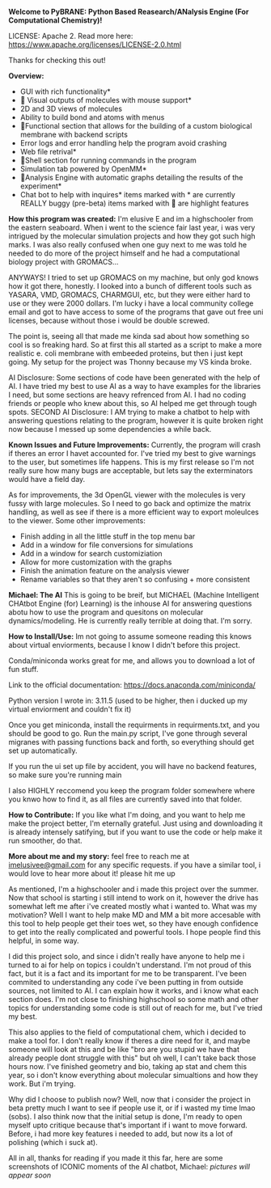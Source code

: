 **Welcome to PyBRANE: Python Based Reasearch/ANalysis Engine (For Computational Chemistry)!**

LICENSE: Apache 2. Read more here: https://www.apache.org/licenses/LICENSE-2.0.html

Thanks for checking this out!

**Overview:**
  - GUI with rich functionality*
  - 🌟 Visual outputs of molecules with mouse support*
  - 2D and 3D views of molecules
  - Ability to build bond and atoms with menus
  - 🌟Functional section that allows for the building of a custom biological membrane with backend scripts
  - Error logs and error handling help the program avoid crashing
  - Web file retrival*
  - 🌟Shell section for running commands in the program
  - Simulation tab powered by OpenMM*
  - 🌟Analysis Engine with automatic graphs detailing the results of the experiment*
  - Chat bot to help with inquires*
items marked with * are currently REALLY buggy (pre-beta)
items marked with 🌟 are highlight features

**How this program was created:**
I'm elusive E and im a highschooler from the eastern seaboard. When i went to the science fair last year, i was very intrigued by the molecular simulation projects and how they got such high marks. I was also really confused when one guy next to me was told he needed to do more of the project himself and he had a computational biology project with GROMACS...

ANYWAYS! I tried to set up GROMACS on my machine, but only god knows how it got there, honestly. I looked into a bunch of different tools such as YASARA, VMD, GROMACS, CHARMGUI, etc, but they were either hard to use or they were 2000 dollars. I'm lucky i have a local community college email and got to have access to some of the programs that gave out free uni licenses, because without those i would be double screwed.

The point is, seeing all that made me kinda sad about how something so cool is so freaking hard. So at first this all started as a script to make a more realistic e. coli membrane with embeeded proteins, but then i just kept going. My setup for the project was Thonny because my VS kinda broke. 


AI Disclosure: Some sections of code have been generated with the help of AI. I have tried my best to use AI as a way to have examples for the libraries I need, but some sections are heavy refrenced from AI. I had no coding friends or people who knew about this, so AI helped me get through tough spots.
SECOND AI Disclosure: I AM trying to make a chatbot to help with answering questions relating to the program, however it is quite broken right now because I messed up some dependencies a while back. 

**Known Issues and Future Improvements:**
Currently, the program will crash if theres an error I havet accounted for. I've tried my best to give warnings to the user, but sometimes life happens. This is my first release so I'm not really sure how many bugs are acceptable, but lets say the exterminators would have a field day.

As for improvements, the 3d OpenGL viewer with the molecules is very fussy with large molecules. So I need to go back and optimize the matrix handling, as well as see if there is a more efficient way to export moleulces to the viewer.
Some other improvements:
  - Finish adding in all the little stuff in the top menu bar
  - Add in a window for file conversions for simulations
  - Add in a window for search customiziation
  - Allow for more customization with the graphs
  - Finish the animation feature on the analysis viewer
  - Rename variables so that they aren't so confusing + more consistent

**Michael: The AI**
This is going to be breif, but MICHAEL (Machine Intelligent CHAtbot Engine (for) Learning) is the inhouse AI for answering questions abotu how to use the program and quesitons on molecular dynamics/modeling. He is currently really terrible at doing that. I'm sorry.

**How to Install/Use:**
Im not going to assume someone reading this knows about virtual enviorments, because I know I didn't before this project.

Conda/miniconda works great for me, and allows you to download a lot of fun stuff. 

Link to the official documentation: https://docs.anaconda.com/miniconda/

Python version I wrote in: 3.11.5 (used to be higher, then i ducked up my virtual enviorment and couldn't fix it)

Once you get miniconda, install the requirments in requirments.txt, and you should be good to go. Run the main.py script, I've gone through several migranes with passing functions back and forth, so everything should get set up automatically.

If you run the ui set up file by accident, you will have no backend features, so make sure you're running main

I also HIGHLY reccomend you keep the program folder somewhere where you knwo how to find it, as all files are currently saved into that folder.

**How to Contribute:**
If you like what I'm doing, and you want to help me make the project better, I'm eternally grateful. Just using and downloading it is already intensely satifying, but if you want to use the code or help make it run smoother, do that. 

**More about me and my story:**
feel free to reach me at imelusivee@gmail.com for any specific requests. if you have a similar tool, i would love to hear more about it! please hit me up

As mentioned, I'm a highschooler and i made this project over the summer. Now that school is starting i still intend to work on it, however the drive has somewhat left me after i've created mostly what i wanted to. What was my motivation? Well I want to help make MD and MM a bit more accesable with this tool to help people get their toes wet, so they have enough confidence to get into the really complicated and powerful tools. I hope people find this helpful, in some way.

I did this project solo, and since i didn't really have anyone to help me i turned to ai for help on topics i couldn't understand. I'm not proud of this fact, but it is a fact and its important for me to be transparent. I've been commited to understanding any code i've been putting in from outside sources, not limited to AI. I can explain how it works, and i know what each section does. I'm not close to finishing highschool so some math and other topics for understanding some code is still out of reach for me, but I've tried my best.

This also applies to the field of computational chem, which i decided to make a tool for. I don't really know if theres a dire need for it, and maybe someone will look at this and be like "bro are you 
stupid we have that already people dont struggle with this" but oh well, I can't take back those hours now. I've finished geometry and bio, taking ap stat and chem this year, so i don't know everything about molecular simualtions and how they work. But i'm trying.

Why did I choose to publish now? Well, now that i consider the project in beta pretty much I want to see if people use it, or if i wasted my time lmao (sobs). I also think now that the initial setup is done, I'm ready to open myself upto critique because that's important if i want to move forward. Before, i had more key features i needed to add, but now its a lot of polishing (which i suck at).


All in all, thanks for reading if you made it this far, here are some screenshots of ICONIC moments of the AI chatbot, Michael:
*pictures will appear soon*
